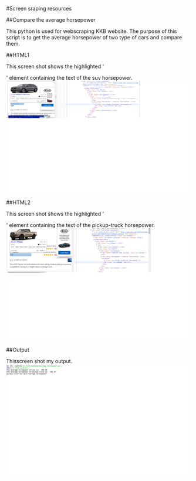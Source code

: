 #Screen sraping resources

##Compare the average horsepower

This python is used for webscraping KKB website. The purpose of this script is 
to get the average horsepower of two type of cars and compare them.

##HTML1

This screen shot shows the highlighted '<div>' element containing the text of 
the suv horsepower.
![html_1](html_1.png "html_1")

##HTML2

This screen shot shows the highlighted '<div>' element containing the text of 
the pickup-truck horsepower.
![html_2](html_2.png "html_2")

##Output

Thisscreen shot my output.
![output](output.png "output")